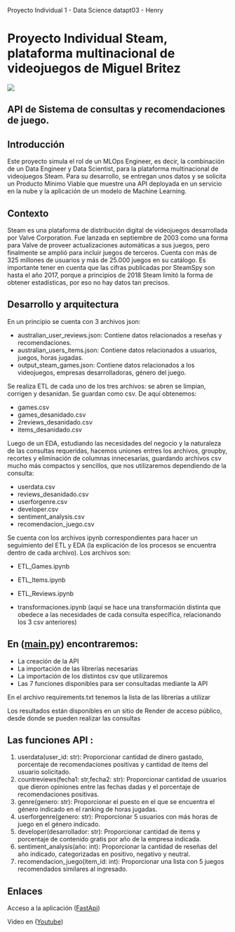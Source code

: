 Proyecto Individual 1 - Data Science datapt03 - Henry


# Proyecto Individual Steam, plataforma multinacional de videojuegos de Miguel Britez

![](https://i0.wp.com/xperimentalhamid.com/wp-content/uploads/2021/05/Steam-Unlocked.png?fit=1300%2C800&ssl=1&is-pending-load=1)

## API de Sistema de consultas y recomendaciones de juego.


## Introducción

Este proyecto simula el rol de un MLOps Engineer, es decir, la combinación de un Data Engineer y Data Scientist, para la plataforma multinacional de videojuegos Steam. Para su desarrollo, se entregan unos datos y se solicita un Producto Mínimo Viable que muestre una API deployada en un servicio en la nube y la aplicación de un modelo de Machine Learning.

## Contexto

Steam es una plataforma de distribución digital de videojuegos desarrollada por Valve Corporation. Fue lanzada en septiembre de 2003 como una forma para Valve de proveer actualizaciones automáticas a sus juegos, pero finalmente se amplió para incluir juegos de terceros. Cuenta con más de 325 millones de usuarios y más de 25.000 juegos en su catálogo. Es importante tener en cuenta que las cifras publicadas por SteamSpy son hasta el año 2017, porque a principios de 2018 Steam limitó la forma de obtener estadísticas, por eso no hay datos tan precisos.

## Desarrollo y arquitectura

En un principio se cuenta con 3 archivos json:

* australian_user_reviews.json: Contiene datos relacionados a reseñas y recomendaciones.
* australian_users_items.json: Contiene datos relacionados a usuarios, juegos, horas jugadas.
* output_steam_games.json: Contiene datos relacionados a los videojuegos, empresas desarrolladoras, género del juego.

Se realiza ETL de cada uno de los tres archivos: se abren se limpian, corrigen y desanidan. Se guardan como csv. De aquí obtenemos:

* games.csv
* games_desanidado.csv
* 2reviews_desanidado.csv
* items_desanidado.csv

Luego de un EDA, estudiando las necesidades del negocio y la naturaleza de las consultas requeridas, hacemos uniones entres los archivos, groupby, recortes y eliminación de columnas innecesarias, guardando archivos csv mucho más compactos y sencillos, que nos utilizaremos dependiendo de la consulta:

* userdata.csv
* reviews_desanidado.csv
* userforgenre.csv
* developer.csv
* sentiment_analysis.csv
* recomendacion_juego.csv

Se cuenta con los archivos ipynb correspondientes para hacer un seguimiento del ETL y EDA (la explicación de los procesos se encuentra dentro de cada archivo).
Los archivos son:

* ETL_Games.ipynb
* ETL_Items.ipynb
* ETL_Reviews.ipynb

* transformaciones.ipynb (aquí se hace una transformación distinta que obedece a las necesidades de cada consulta específica, relacionando los 3 csv anteriores)




## En ([main.py](https://github.com/Miguel281017/pi_games/blob/main/main.py)) encontraremos: 

* La creación de la API
* La importación de las librerías necesarias
* La importación de los distintos csv que utilizaremos
* Las 7 funciones disponibles para ser consultadas mediante la API

En el archivo requirements.txt tenemos la lista de las librerías a utilizar

Los resultados están disponibles en un sitio de Render de acceso público, desde donde se pueden realizar las consultas

## Las funciones API : 
1. userdata(user_id: str): Proporcionar cantidad de dinero gastado, porcentaje de recomendaciones positivas y cantidad de items del usuario solicitado.
2. countreviews(fecha1: str,fecha2: str): Proporcionar cantidad de usuarios que dieron opiniones entre las fechas dadas y el porcentaje de recomendaciones positivas.
3. genre(genero: str): Proporcionar el puesto en el que se encuentra el género indicado en el ranking de horas jugadas.
4. userforgenre(genero: str): Proporcionar 5 usuarios con más horas de juego en el género indicado.
5. developer(desarrollador: str): Proporcionar cantidad de items y porcentaje de contenido gratis por año de la empresa indicada.
6. sentiment_analysis(año: int): Proporcionar la cantidad de reseñas del año indicado, categorizadas en positivo, negativo y neutral.
7. recomendacion_juego(item_id: int): Proporcionar una lista con 5 juegos recomendados similares al ingresado.


## Enlaces

Acceso a la aplicación ([FastApi](https://pi-games.onrender.com/docs))

Video en ([Youtube](https://youtu.be/9d8_CqSPvzE))


